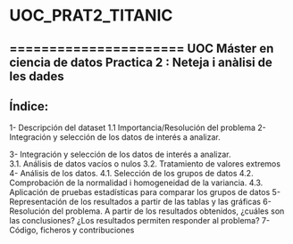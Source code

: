 # UOC_PRAT2_TITANIC
======================
UOC Máster en ciencia de datos Practica 2 : Neteja i anàlisi de les dades
----------------------
Índice:
----------------------
1-	Descripción del dataset
1.1  Importancia/Resolución del problema
2-	Integración y selección de los datos de interés a analizar.   

3-	Integración y selección de los datos de interés a analizar.   
3.1. Análisis de datos vacíos o nulos
3.2. Tratamiento de valores extremos
4-	Análisis de los datos.
4.1. Selección de los grupos de datos
4.2. Comprobación de la normalidad i homogeneidad de la variancia.
4.3. Aplicación de pruebas estadísticas para comparar los grupos de datos
5-	Representación de los resultados a partir de las tablas y las gráficas
6-	Resolución del problema. A partir de los resultados obtenidos, ¿cuáles son las conclusiones? ¿Los resultados permiten responder al problema?
7-	Código, ficheros y contribuciones
